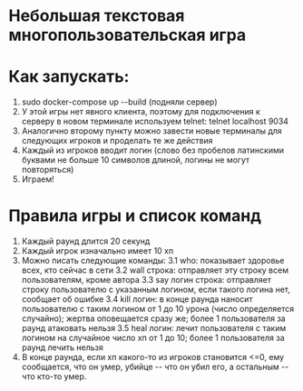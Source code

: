 # Небольшая текстовая многопользовательская игра

# Как запускать:
1. sudo docker-compose up --build (подняли сервер)
2. У этой игры нет явного клиента, поэтому для подключения к серверу в новом терминале используем telnet: telnet localhost 9034
3. Аналогично второму пункту можно завести новые терминалы для следующих игроков и проделать те же действия
4. Каждый из игроков вводит логин (слово без пробелов латинскими буквами не больше 10 символов длиной, логины не могут повторяться)
4. Играем!

# Правила игры и список команд
1. Каждый раунд длится 20 секунд
2. Каждый игрок изначально имеет 10 хп
3. Можно писать следующие команды:
  3.1 who: показывает здоровье всех, кто сейчас в сети
  3.2 wall строка: отправляет эту строку всем пользователям, кроме автора
  3.3 say логин строка: отправляет строку пользователю с указанным логином, если такого логина нет, сообщает об ошибке
  3.4 kill логин: в конце раунда наносит пользователю с таким логином от 1 до 10 урона (число определяется случайно); жертва оповещается сразу же; более 1 пользователя за раунд атаковать нельзя
  3.5 heal логин: лечит пользователя с таким логином на случайное число хп от 1 до 10; более 1 пользователя за раунд лечить нельзя
4. В конце раунда, если хп какого-то из игроков становится <=0, ему сообщается, что он умер, убийце -- что он убил его, а остальным -- что кто-то умер.

